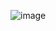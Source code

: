 ![image](https://user-images.githubusercontent.com/71581584/139905036-957a7f47-ab51-4d94-9f3f-e9a6f2a34441.png)
